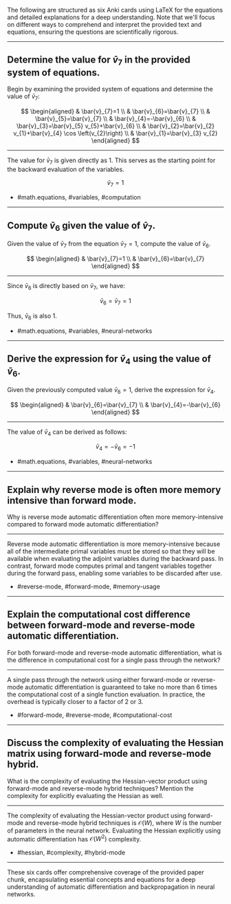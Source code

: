 The following are structured as six Anki cards using LaTeX for the equations and detailed explanations for a deep understanding. Note that we'll focus on different ways to comprehend and interpret the provided text and equations, ensuring the questions are scientifically rigorous.

---

## Determine the value for $\bar{v}_{7}$ in the provided system of equations.

Begin by examining the provided system of equations and determine the value of $\bar{v}_{7}$:

$$
\begin{aligned}
& \bar{v}_{7}=1 \\
& \bar{v}_{6}=\bar{v}_{7} \\
& \bar{v}_{5}=\bar{v}_{7} \\
& \bar{v}_{4}=-\bar{v}_{6} \\
& \bar{v}_{3}=\bar{v}_{5} v_{5}+\bar{v}_{6} \\
& \bar{v}_{2}=\bar{v}_{2} v_{1}+\bar{v}_{4} \cos \left(v_{2}\right) \\
& \bar{v}_{1}=\bar{v}_{3} v_{2}
\end{aligned}
$$

---

The value for $\bar{v}_{7}$ is given directly as $1$. This serves as the starting point for the backward evaluation of the variables.

$$ \bar{v}_{7} = 1 $$

- #math.equations, #variables, #computation

---

## Compute $\bar{v}_{6}$ given the value of $\bar{v}_{7}$.

Given the value of $\bar{v}_{7}$ from the equation $\bar{v}_{7} = 1$, compute the value of $\bar{v}_{6}$.

$$
\begin{aligned}
& \bar{v}_{7}=1 \\
& \bar{v}_{6}=\bar{v}_{7}
\end{aligned}
$$

---

Since $\bar{v}_{6}$ is directly based on $\bar{v}_{7}$, we have:

$$ \bar{v}_{6} = \bar{v}_{7} = 1 $$

Thus, $\bar{v}_{6}$ is also $1$.

- #math.equations, #variables, #neural-networks

---

## Derive the expression for $\bar{v}_{4}$ using the value of $\bar{v}_{6}$.

Given the previously computed value $\bar{v}_{6} = 1$, derive the expression for $\bar{v}_{4}$.

$$
\begin{aligned}
& \bar{v}_{6}=\bar{v}_{7} \\
& \bar{v}_{4}=-\bar{v}_{6}
\end{aligned}
$$

---

The value of $\bar{v}_{4}$ can be derived as follows:

$$ \bar{v}_{4} = -\bar{v}_{6} = -1 $$

- #math.equations, #variables, #neural-networks

---

## Explain why reverse mode is often more memory intensive than forward mode.

Why is reverse mode automatic differentiation often more memory-intensive compared to forward mode automatic differentiation?

---

Reverse mode automatic differentiation is more memory-intensive because all of the intermediate primal variables must be stored so that they will be available when evaluating the adjoint variables during the backward pass. In contrast, forward mode computes primal and tangent variables together during the forward pass, enabling some variables to be discarded after use.

- #reverse-mode, #forward-mode, #memory-usage

---

## Explain the computational cost difference between forward-mode and reverse-mode automatic differentiation.

For both forward-mode and reverse-mode automatic differentiation, what is the difference in computational cost for a single pass through the network?

---

A single pass through the network using either forward-mode or reverse-mode automatic differentiation is guaranteed to take no more than 6 times the computational cost of a single function evaluation. In practice, the overhead is typically closer to a factor of 2 or 3.

- #forward-mode, #reverse-mode, #computational-cost

---

## Discuss the complexity of evaluating the Hessian matrix using forward-mode and reverse-mode hybrid.

What is the complexity of evaluating the Hessian-vector product using forward-mode and reverse-mode hybrid techniques? Mention the complexity for explicitly evaluating the Hessian as well.

---

The complexity of evaluating the Hessian-vector product using forward-mode and reverse-mode hybrid techniques is $\mathcal{O}(W)$, where $W$ is the number of parameters in the neural network. Evaluating the Hessian explicitly using automatic differentiation has $\mathcal{O}(W^2)$ complexity.

- #hessian, #complexity, #hybrid-mode

---

These six cards offer comprehensive coverage of the provided paper chunk, encapsulating essential concepts and equations for a deep understanding of automatic differentiation and backpropagation in neural networks.